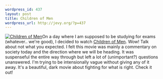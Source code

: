 ```yaml
--- 
wordpress_id: 437
layout: post
title: Children of Men
wordpress_url: http://jevy.org/?p=437
---
```

<a href='http://jevy.org/wp-content/uploads/2007/04/10m.jpg' title='Children of Men'><img src='http://jevy.org/wp-content/uploads/2007/04/10m.jpg' alt='Children of Men' /></a>On a day where I am supposed to be studying for exams (whatever.. we're good), I decided to watch <a href="http://www.imdb.com/title/tt0206634/">Children of Men</a>.  Wow!  Talk about not what you expected.  I felt this movie was mainly a commentary on society today and the direction where we will be heading.  It was suspenseful the entire way through but left a lot of (unimportant?) questions unanswered.  I'm trying to be intensionally vague without giving any of it away.  It's a beautiful, dark movie about fighting for what is right.  Check it out!
